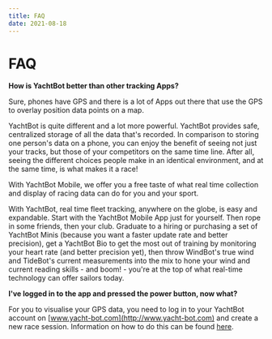 ```yaml
---
title: FAQ
date: 2021-08-18
---
```


# FAQ

**How is YachtBot better than other tracking Apps?**

Sure, phones have GPS and there is a lot of Apps out there that use the GPS to overlay position data points on a map.

YachtBot is quite different and a lot more powerful. YachtBot provides safe, centralized storage of all the data that's recorded. In comparison to storing one person's data on a phone, you can enjoy the benefit of seeing not just your tracks, but those of your competitors on the same time line. After all, seeing the different choices people make in an identical environment, and at the same time, is what makes it a race!

With YachtBot Mobile, we offer you a free taste of what real time collection and display of racing data can do for you and your sport.

With YachtBot, real time fleet tracking, anywhere on the globe, is easy and expandable. Start with the YachtBot Mobile App just for yourself. Then rope in some friends, then your club. Graduate to a hiring or purchasing a set of YachtBot Minis (because you want a faster update rate and better precision), get a YachtBot Bio to get the most out of training by monitoring your heart rate (and better precision yet), then throw WindBot's true wind and TideBot's current measurements into the mix to hone your wind and current reading skills - and boom! - you're at the top of what real-time technology can offer sailors today.

**I've logged in to the app and pressed the power button, now what?**

For you to visualise your GPS data, you need to log in to your YachtBot account on [www.yacht-bot.com](http://www.yacht-bot.com) and create a new race session. Information on how to do this can be found [here](http://creating%2520a%2520new%2520race%2520page).
